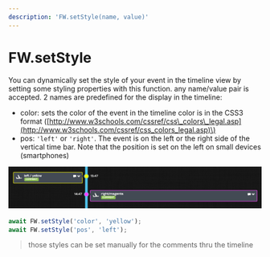```yaml
---
description: 'FW.setStyle(name, value)'
---
```


# FW.setStyle

You can dynamically set the style of your event in the timeline view by setting some styling properties with this function. any name/value pair is accepted. 2 names are predefined for the display in the timeline:

* color: sets the color of the event in the timeline color is in the CSS3 format \([http://www.w3schools.com/cssref/css\_colors\_legal.asp](http://www.w3schools.com/cssref/css_colors_legal.asp)\)
* pos: `'left'` or `'right'`. The event is on the left or the right side of the vertical time bar. Note that the position is set on the left on small devices \(smartphones\)

![](../.gitbook/assets/setstyle.png)

```javascript
await FW.setStyle('color', 'yellow');
await FW.setStyle('pos', 'left');
```

> those styles can be set manually for the comments thru the timeline

